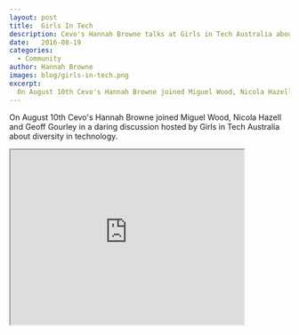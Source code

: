 ```yaml
---
layout: post
title:  Girls In Tech
description: Cevo's Hannah Browne talks at Girls in Tech Australia about diversity in technology
date:   2016-08-19
categories:
  - Community
author: Hannah Browne
images: blog/girls-in-tech.png
excerpt:
  On August 10th Cevo's Hannah Browne joined Miguel Wood, Nicola Hazell and Geoff Gourley at daring discussion hosted by Girls in Tech Australia about diversity in technology.
---
```


On August 10th Cevo's Hannah Browne joined Miguel Wood, Nicola Hazell and Geoff Gourley in a daring discussion hosted by Girls in Tech Australia about diversity in technology.

<iframe width="420" height="315" src="https://www.youtube.com/embed/G_e5n6ZkZ6g"></iframe>
